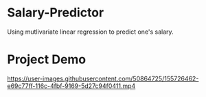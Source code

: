 # Salary-Predictor
Using mutlivariate linear regression to predict one's salary.

# Project Demo 
https://user-images.githubusercontent.com/50864725/155726462-e69c77ff-116c-4fbf-9169-5d27c94f0411.mp4


